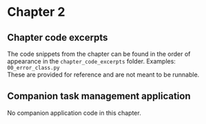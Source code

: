 # Chapter 2

## Chapter code excerpts
The code snippets from the chapter can be found in the order of appearance in the `chapter_code_excerpts` folder. Examples: `00_error_class.py`  
These are provided for reference and are not meant to be runnable.

## Companion task management application
No companion application code in this chapter.